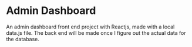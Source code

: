 # Admin Dashboard

An admin dashboard front end project with Reactjs, made with a local data.js file. The back end will be made once I figure out the actual data for the database.